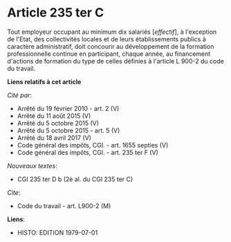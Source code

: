# Article 235 ter C

Tout employeur occupant au minimum dix salariés [*effectif*], à l'exception de l'Etat, des collectivités locales et de leurs
établissements publics à caractère administratif, doit concourir au développement de la formation professionnelle continue en
participant, chaque année, au financement d'actions de formation du type de celles définies à l'article L 900-2 du code du
travail.

**Liens relatifs à cet article**

_Cité par_:

  - Arrêté du 19 février 2010 - art. 2 (V)
  - Arrêté du 11 août 2015 (V)
  - Arrêté du 5 octobre 2015 (V)
  - Arrêté du 5 octobre 2015 - art. 5 (V)
  - Arrêté du 18 avril 2017 (V)
  - Code général des impôts, CGI. - art. 1655 septies (V)
  - Code général des impôts, CGI. - art. 235 ter F (V)

_Nouveaux textes_:

  - CGI 235 ter D b (2è al. du CGI 235 ter C)

_Cite_:

  - Code du travail - art. L900-2 (M)

**Liens**:

  - HISTO: EDITION 1979-07-01
